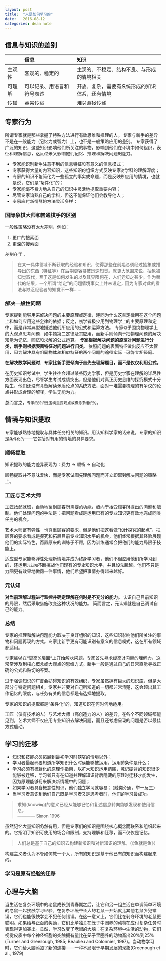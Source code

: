 ```yaml
---
layout: post
title:  "人是如何学习的"
date:   2016-08-12
categories: dean note
---
```


## 信息与知识的差别

|      | 信息            | 知识                      |
| :--- | :------------ | :---------------------- |
| 主观性  | 客观的、稳定的       | 主观的、不稳定、结构不良、与形成的情境相关   |
| 可理解  | 可以记录、用语言和符号表述 | 开放、复杂，需要有系统形成的知识体系，还有情境 |
| 传播   | 容易传递          | 难以直接传递                  |

## 专家行为

所谓专家就是那些掌握了特殊方法进行有效思维和推理的人。
专家与新手的差异不是在一般能力（记忆力或智力）上，也不是一般策略应用的差别。
专家获得了广泛的知识，这些知识影响他们所关注的事物，影响到他们在环境中如何组织，表征和理解信息，这反过来又影响他们记忆、推理和解决问题的能力。

-   专家能识别新手注意不到的信息特征和有意义的信息模式；
-   专家获得大量的内容知识，这些知识的组织方式反映专家对学科的理解深度；
-   专家的知识不能简化为一些孤立的事实或命题，而是反映所应用的情境，也就是说，它们是“条件化”的；
-   专家能毫不费力地从自己的知识中灵活地提取重要内容；
-   尽管专家谙熟自己的学科，但这不能保证他们会教导他人；
-   专家应付新情境的方法灵活多样；

### 国际象棋大师和普通棋手的区别

一般性策略没有太大差别，例如：

1.  更广的搜索面
2.  更深的搜索面

差别在于：

> 在某一具体领域不断获取的经验和知识，使得那些在前期必须经过抽象或推导出的东西（特征等）在后期更容易被迅速知觉。就更大范围来说，抽象被知觉取代，至于这是如何发生的以及其界限何在，人们还知之甚少。作为替代的结果，一个所谓“给定”的问题情境事实上并未设定，因为专家对此的看法与缺乏经验者的知觉不一样……

### 解决一般性问题

专家提到能够用来解决问题的主要原理或定律，连同为什么这些定律用在这个问题上和如何应用这些定律的依据；反之，初学者极少用到物理学上的主要原理和定律，而是非常典型地描述他们所应用的公式和运算方法。 专家似乎围绕物理学上的大观点思考问题，如牛顿第二定律及其应用，而新手则倾向于把物理问题的解决知觉为记忆、回忆和求解的公式运算。 **专家根据解决问题的原理对问题进行分类，新手则根据表面特征对问题进行归类。** 依照问题的表面特征做出反应不太管用，因为解决具有相同物体和相似特征的两个问题的途径实际上可能大相径庭。

**在解决数学问题时，专家比新手更倾向于首先去理解题目，而不是仅仅利用公式。**

在历史知识考试中，学生往往会超过某些历史学家，但是历史学家在理解的详尽性方面表现出色，尽管学生考试成绩突出，但是他们对真正历史思维的探究模式十分陌生，他们还没有具备解读矛盾论点的系统方法，面对一堆需要梳理的有争议的论点并形成合理的解释，学生无能为力。

总而言之，`专家的知识是围绕重要观点或概念来组织的`。

## 情境与知识提取

专家能够熟练地提取与具体任务相关的知识。用认知科学家的话来说，专家的知识是`条件化的`——它包括对有用的情境的具体要求。

### 顺畅提取

知识提取的能力差异表现为：费力 -> 顺畅 -> 自动化

顺畅提取并不意味着快，而是专家试图先理解问题而非立即窜到解决问题的策略上。

### 工匠与艺术大师

工匠按部就班，自动地鉴别顾客所需要的功能，趋向于接受顾客所提出的问题和限制。他们处理问题的手法是：把问题看成是运用已有的专业知识更有效地完成同类任务的机会。

艺术大师富有弹性，也尊重顾客的要求，但是他们把这看做“设计探究的起点”，把顾客的要求看成是探究和拓展目前专业知识水平的机会，他们经常根据其经验展现他们的实际特色，而置原来的训练于不顾，因为训练通常会把他们的能力局限于技能上。

适应型专家能够弹性处理新情境并成为终身学习者，他们不但应用他们所学习到的，还运用`元认知`不断挑战他们现有的专业知识水平，并且设法超越。他们不只是力图更有效果地做同一件事情，他们希望把事情办得越来越好。

### 元认知

**对当前理解过程进行监控并确定理解在何时是不充分的能力。**
认识自己目前知识的局限，然后采取措施改变这种状况的能力。
简而言之，元认知就是自己调试自己的能力。

### 总结

专家的推理和解决问题能力取决于良好组织的知识，这些知识影响他们所关注的事物和问题再现的方式。专家比新手更有可能识别有意义的信息模式，这在所有领域都适用。

专家能够在“更高的层面”上开始解决问题，专家首先寻求提高对问题的理解力，这常常涉及到核心概念或大观点的思维方式。新手一般是通过自己的日常直觉寻找正确的公式和贴切的答案。

过于强调知识的广度会妨碍知识的有效组织，专家虽然拥有巨大的知识库，但是大部分与特定问题相关，专家并非要对自己所知道的一切都非常清楚，这会超出其工作记忆的限度，与任务有关的信息都是有选择地提取。

专家的知识的提取都是“条件化”的，知道知识在何时何地适用。

工匠（仅有技术的人）与艺术大师（高创造力的人）的差异，在各个不同领域都能见到，艺术大师不仅应用专业知识去解决问题，而且还考虑呈现的问题是否以最佳方式启动。

## 学习的迁移

-   知识和技能必须拓展到最初学习时狭窄的情境以外；
-   学习者最起码要知道所学知识什么时候能够被运用，运用的条件是什么；
-   学习必须有概括化的原理作指南，以扩大知识运用范围，死记硬背的知识很少能够被迁移，学习者只有在知道并理解知识背后隐藏的原理时迁移才能发生，因为原理能够用来解决新情境中的问题；
-   如果学习者具备概念性知识，他们独立学习就容易；（触类旁通，举一反三）
-   当学习者意识到他们自己既是学习者又是思考者时，他们的学习最成功。

> 求知(knowing)的意义已经从能够记忆和复述信息转向能够发现和使用信息。  
>   ———— Simon 1996

虽然记忆大量知识仍然有用，但是专家们的知识是围绕核心概念而联系和组织起来的。它指明了知识可使用的场合和限制，支持理解和迁移，而不仅仅是记忆。

> 人们总是基于自己的知识去构建新知识和对新知识的理解。（《鱼就是鱼》）

构建主义者认为不管如何教一个人，所有的知识是基于他已有的知识而构建起来的。

### 学习是原有经验的迁移

## 心理与大脑

当生活在复杂环境中的老鼠成长到青春期之后，让它和另一组生活在单调简单环境的老鼠一起接触学习经验。在复杂环境中长大的老鼠一开始就比其他老鼠少犯错误，它们也能很快学会不犯任何错误。在这一意义上，它们比在剥夺环境的老鼠更聪明。如果给与正面的奖励，它们比单独关在笼子中圈养的动物在应付复杂任务时表现得更加突出。显然，学习改变了老鼠的大脑：在复杂环境中生活的动物，它们视觉皮质中每个神经细胞的突触拥有量比在笼子里圈养的动物高出20%到25%(Turner and Greenough, 1985; Beaulieu and Colonnier, 1987)。当动物学习时，它们给大脑添加了新的连接——一种不局限于早期发展的现象(Greenough et al., 1979)

